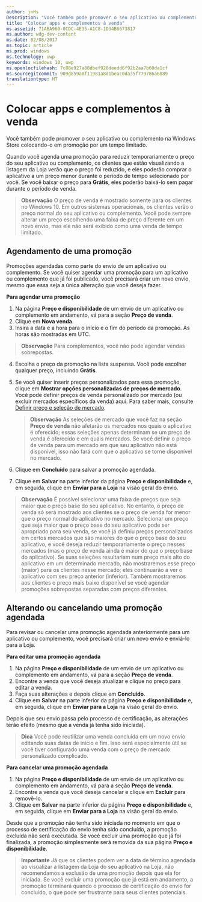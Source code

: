 ```yaml
---
author: jnHs
Description: "Você também pode promover o seu aplicativo ou complemento na Windows Store colocando-o em promoção por um tempo limitado."
title: "Colocar apps e complementos à venda"
ms.assetid: 71ABA960-0CDC-4E35-A1C8-1D34B6673817
ms.author: wdg-dev-content
ms.date: 02/08/2017
ms.topic: article
ms.prod: windows
ms.technology: uwp
keywords: windows 10, uwp
ms.openlocfilehash: 7c88e927a88dbef928deedd6f92b2aa7b60da1cf
ms.sourcegitcommit: 909d859a0f11981a8d1beac0da35f779786a6889
translationtype: HT
---
```

# <a name="put-apps-and-add-ons-on-sale"></a>Colocar apps e complementos à venda

Você também pode promover o seu aplicativo ou complemento na Windows Store colocando-o em promoção por um tempo limitado.

Quando você agenda uma promoção para reduzir temporariamente o preço do seu aplicativo ou complemento, os clientes que estão visualizando a listagem da Loja verão que o preço foi reduzido, e eles poderão comprar o aplicativo a um preço menor durante o período de tempo selecionado por você. Se você baixar o preço para **Grátis**, eles poderão baixá-lo sem pagar durante o período de venda.

> **Observação**  O preço de venda é mostrado somente para os clientes no Windows 10. Em outros sistemas operacionais, os clientes verão o preço normal do seu aplicativo ou complemento. Você pode sempre alterar um preço escolhendo uma faixa de preço diferente em um novo envio, mas ele não será exibido como uma venda de tempo limitado.

## <a name="scheduling-a-sale"></a>Agendamento de uma promoção

Promoções agendadas como parte do envio de um aplicativo ou complemento. Se você quiser agendar uma promoção para um aplicativo ou complemento que já foi publicado, você precisará criar um novo envio, mesmo que essa seja a única alteração que você deseja fazer.

**Para agendar uma promoção**

1.  Na página **Preço e disponibilidade** de um envio de um aplicativo ou complemento em andamento, vá para a seção **Preço de venda**.
2.  Clique em **Nova venda**.
3.  Insira a data e a hora para o início e o fim do período da promoção. As horas são mostradas em UTC.

   > **Observação**  Para complementos, você não pode agendar vendas sobrepostas.

4.  Escolha o preço da promoção na lista suspensa. Você pode escolher qualquer preço, incluindo **Grátis**.
5.  Se você quiser inserir preços personalizados para essa promoção, clique em **Mostrar opções personalizadas de preços de mercado**. Você pode definir preços de venda personalizado por mercado (ou excluir mercados específicos da venda) aqui. Para saber mais, consulte [Definir preço e seleção de mercado](define-pricing-and-market-selection.md).

    > **Observação**  As seleções de mercado que você faz na seção **Preço de venda** não afetarão os mercados nos quais o aplicativo é oferecido; essas seleções apenas determinam se um preço de venda é oferecido e em quais mercados. Se você definir o preço de venda para um mercado em que seu aplicativo não está disponível, isso não fará com que o aplicativo se torne disponível no mercado.

6.  Clique em **Concluído** para salvar a promoção agendada.
7.  Clique em **Salvar** na parte inferior da página **Preço e disponibilidade** e, em seguida, clique em **Enviar para a Loja** na visão geral do envio.

> **Observação**  É possível selecionar uma faixa de preços que seja maior que o preço base do seu aplicativo. No entanto, o preço de venda só será mostrado aos clientes se o preço de venda for menor que o preço normal do aplicativo no mercado. Selecionar um preço que seja maior que o preço base do seu aplicativo pode ser apropriado para seu venda, se você já definiu preços personalizados em certos mercados que são maiores do que o preço base do seu aplicativo, e você deseja reduzir temporariamente o preço nesses mercados (mas o preço de venda ainda é maior do que o preço base do aplicativo). Se suas seleções resultariam num preço mais alto do aplicativo em um determinado mercado, não mostraremos esse preço (maior) para os clientes nesse mercado; eles continuarão a ver o aplicativo com seu preço anterior (inferior). Também mostraremos aos clientes o preço mais baixo disponível se você agendar promoções sobrepostas separadas com preços diferentes.

## <a name="changing-or-canceling-a-scheduled-sale"></a>Alterando ou cancelando uma promoção agendada


Para revisar ou cancelar uma promoção agendada anteriormente para um aplicativo ou complemento, você precisará criar um novo envio e enviá-lo para a Loja.

**Para editar uma promoção agendada**

1.  Na página **Preço e disponibilidade** de um envio de um aplicativo ou complemento em andamento, vá para a seção **Preço de venda**.
2.  Encontre a venda que você deseja atualizar e clique no preço para editar a venda.
3.  Faça suas alterações e depois clique em **Concluído**.
4.  Clique em **Salvar** na parte inferior da página **Preço e disponibilidade** e, em seguida, clique em **Enviar para a Loja** na visão geral do envio.

Depois que seu envio passa pelo processo de certificação, as alterações terão efeito (mesmo que a venda já tenha sido iniciada).

> **Dica**  Você pode reutilizar uma venda concluída em um novo envio editando suas datas de início e fim. Isso será especialmente útil se você tiver configurado uma venda com o preço de mercado personalizado complicado.
 
**Para cancelar uma promoção agendada**

1.  Na página **Preço e disponibilidade** de um envio de um aplicativo ou complemento em andamento, vá para a seção **Preço de venda**.
2.  Encontre a venda que você deseja cancelar e clique em **Excluir** para removê-lo.
3.  Clique em **Salvar** na parte inferior da página **Preço e disponibilidade** e, em seguida, clique em **Enviar para a Loja** na visão geral do envio.

Desde que a promoção não tenha sido iniciada no momento em que o processo de certificação do envio tenha sido concluído, a promoção excluída não será executada. Se você excluir uma promoção que já foi finalizada, a promoção simplesmente será removida da sua página **Preço e disponibilidade**.

> **Importante**   Já que os clientes podem ver a data de término agendada ao visualizar a listagem da Loja do seu aplicativo na Loja, não recomendamos a exclusão de uma promoção depois que ela for iniciada. Se você excluir uma promoção que já está em andamento, a promoção terminará quando o processo de certificação do envio for concluído, o que pode ser frustrante para seus clientes potenciais.

